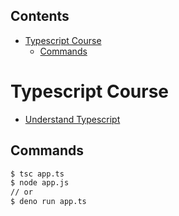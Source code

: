 <!-- START doctoc generated TOC please keep comment here to allow auto update -->
<!-- DON'T EDIT THIS SECTION, INSTEAD RE-RUN doctoc TO UPDATE -->
## Contents

- [Typescript Course](#typescript-course)
  - [Commands](#commands)

<!-- END doctoc generated TOC please keep comment here to allow auto update -->

# Typescript Course

- [Understand Typescript](https://www.udemy.com/course/understanding-typescript/)

## Commands

```sh
$ tsc app.ts
$ node app.js
// or
$ deno run app.ts
```
